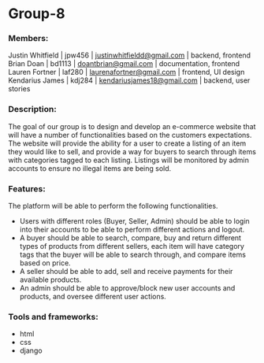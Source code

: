 # Group-8
### Members:

Justin Whitfield | jpw456 | justinwhitfieldd@gmail.com | backend, frontend <br />
Brian Doan       | bd1113 | doantbrian@gmail.com       | documentation, frontend <br />
Lauren Fortner   | laf280 | laurenafortner@gmail.com   | frontend, UI design <br />
Kendarius James  | kdj284 | kendariusjames18@gmail.com | backend, user stories <br />

### Description:
The goal of our group is to design and develop an e-commerce website that will have 
a number of functionalities based on the customers expectations. The website will provide 
the ability for a user to create a listing of an item they would like to sell, and provide a way
for buyers to search through items with categories tagged to each listing. Listings will be 
monitored by admin accounts to ensure no illegal items are being sold.

### Features:
The platform will be able to perform the following functionalities.
- Users with different roles (Buyer, Seller, Admin) should be able to login into their
accounts to be able to perform different actions and logout.
- A buyer should be able to search, compare, buy and return different types of products
from different sellers, each item will have category tags that the buyer will be able to search
through, and compare items based on price.
- A seller should be able to add, sell and receive payments for their available products.
- An admin should be able to approve/block new user accounts and products, and
oversee different user actions.

### Tools and frameworks:
- html
- css
- django
